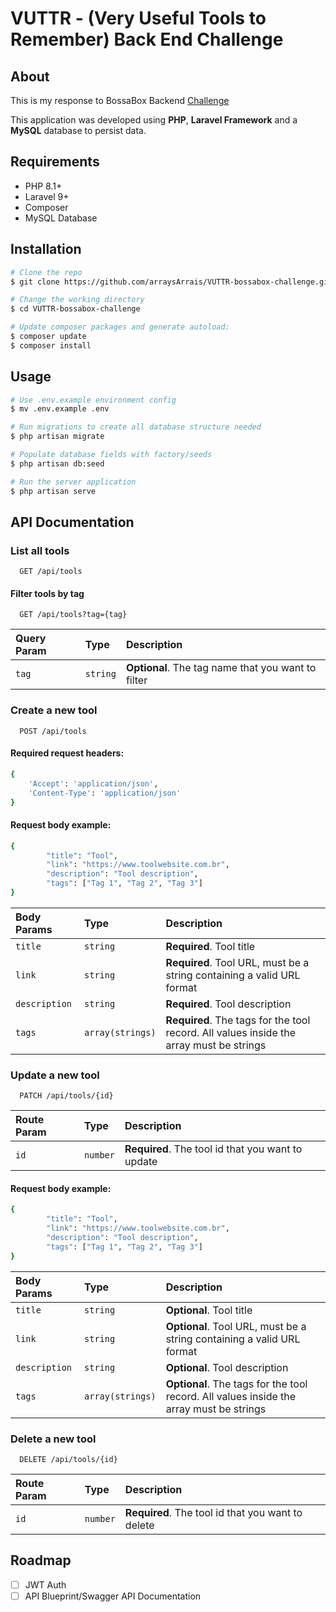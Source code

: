 
# VUTTR - (Very Useful Tools to Remember) Back End Challenge





## About
This is my response to BossaBox Backend [Challenge](https://www.notion.so/Back-end-0b2c45f1a00e4a849eefe3b1d57f23c6)

This application was developed using **PHP**, **Laravel Framework** and a **MySQL** database to persist data.

## Requirements
- PHP 8.1+
- Laravel 9+
- Composer 
- MySQL Database

## Installation
```bash
# Clone the repo
$ git clone https://github.com/arraysArrais/VUTTR-bossabox-challenge.git

# Change the working directory
$ cd VUTTR-bossabox-challenge

# Update composer packages and generate autoload:
$ composer update
$ composer install
```

## Usage

```bash
# Use .env.example environment config
$ mv .env.example .env

# Run migrations to create all database structure needed
$ php artisan migrate

# Populate database fields with factory/seeds
$ php artisan db:seed

# Run the server application
$ php artisan serve
```

## API Documentation

### List all tools

```http
  GET /api/tools
```

#### Filter tools by tag

```http
  GET /api/tools?tag={tag}
```

| Query Param| Type     | Description                              |
| :----------| :--------| :----------------------------------------|
| `tag`      | `string` | **Optional**. The tag name that you want to filter|



### Create a new tool

```http
  POST /api/tools
```

#### Required request headers:
```bash
{
    'Accept': 'application/json',
    'Content-Type': 'application/json'
}
```

#### Request body example:
```bash
{
        "title": "Tool",
        "link": "https://www.toolwebsite.com.br",
        "description": "Tool description",
        "tags": ["Tag 1", "Tag 2", "Tag 3"]
}
```

| Body Params| Type     | Description                              |
| :----------| :--------| :----------------------------------------|
| `title`      | `string` | **Required**. Tool title|
| `link`      | `string` | **Required**. Tool URL, must be a string containing a valid URL format|
| `description`      | `string` | **Required**. Tool description|
| `tags`      | `array(strings)` | **Required**. The tags for the tool record. All values inside the array must be strings|



### Update a new tool

```http
  PATCH /api/tools/{id}
```

| Route Param| Type     | Description                              |
| :----------| :--------| :----------------------------------------|
| `id`      | `number` | **Required**. The tool id that you want to update|

#### Request body example:
```bash
{
        "title": "Tool",
        "link": "https://www.toolwebsite.com.br",
        "description": "Tool description",
        "tags": ["Tag 1", "Tag 2", "Tag 3"]
}
```
| Body Params| Type     | Description                              |
| :----------| :--------| :----------------------------------------|
| `title`      | `string` | **Optional**. Tool title|
| `link`      | `string` | **Optional**. Tool URL, must be a string containing a valid URL format|
| `description`      | `string` | **Optional**. Tool description|
| `tags`      | `array(strings)` | **Optional**. The tags for the tool record. All values inside the array must be strings|


### Delete a new tool
```http
  DELETE /api/tools/{id}
```

| Route Param| Type     | Description                              |
| :----------| :--------| :----------------------------------------|
| `id`      | `number` | **Required**. The tool id that you want to delete|





## Roadmap
- [ ]  JWT Auth
- [ ]  API Blueprint/Swagger API Documentation